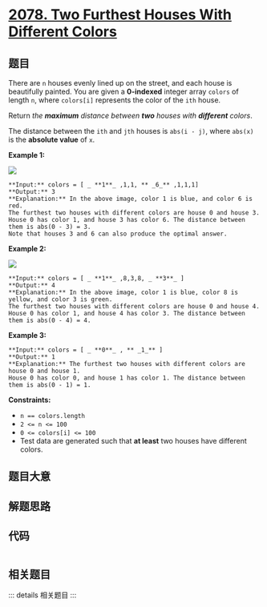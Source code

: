 # [2078. Two Furthest Houses With Different Colors](https://leetcode.com/problems/two-furthest-houses-with-different-colors)

## 题目

There are `n` houses evenly lined up on the street, and each house is
beautifully painted. You are given a **0-indexed** integer array `colors` of
length `n`, where `colors[i]` represents the color of the `ith` house.

Return _the **maximum** distance between **two** houses with **different**
colors_.

The distance between the `ith` and `jth` houses is `abs(i - j)`, where
`abs(x)` is the **absolute value** of `x`.



**Example 1:**

![](https://assets.leetcode.com/uploads/2021/10/31/eg1.png)

    
    
    **Input:** colors = [ _ **1**_ ,1,1, ** _6_** ,1,1,1]
    **Output:** 3
    **Explanation:** In the above image, color 1 is blue, and color 6 is red.
    The furthest two houses with different colors are house 0 and house 3.
    House 0 has color 1, and house 3 has color 6. The distance between them is abs(0 - 3) = 3.
    Note that houses 3 and 6 can also produce the optimal answer.
    

**Example 2:**

![](https://assets.leetcode.com/uploads/2021/10/31/eg2.png)

    
    
    **Input:** colors = [ _ **1**_ ,8,3,8, _ **3**_ ]
    **Output:** 4
    **Explanation:** In the above image, color 1 is blue, color 8 is yellow, and color 3 is green.
    The furthest two houses with different colors are house 0 and house 4.
    House 0 has color 1, and house 4 has color 3. The distance between them is abs(0 - 4) = 4.
    

**Example 3:**

    
    
    **Input:** colors = [ _ **0**_ , ** _1_** ]
    **Output:** 1
    **Explanation:** The furthest two houses with different colors are house 0 and house 1.
    House 0 has color 0, and house 1 has color 1. The distance between them is abs(0 - 1) = 1.
    



**Constraints:**

  * `n == colors.length`
  * `2 <= n <= 100`
  * `0 <= colors[i] <= 100`
  * Test data are generated such that **at least** two houses have different colors.


## 题目大意

## 解题思路

## 代码

```javascript

```

## 相关题目

::: details 相关题目
:::
